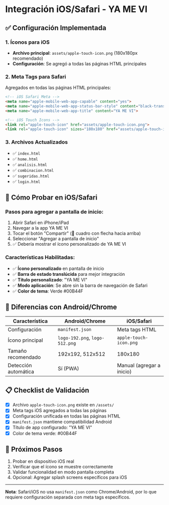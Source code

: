 # Integración iOS/Safari - YA ME VI

## ✅ Configuración Implementada

### 1. Íconos para iOS
- **Archivo principal**: `assets/apple-touch-icon.png` (180x180px recomendado)
- **Configuración**: Se agregó a todas las páginas HTML principales

### 2. Meta Tags para Safari
Agregados en todas las páginas HTML principales:

```html
<!-- iOS Safari Meta -->
<meta name="apple-mobile-web-app-capable" content="yes">
<meta name="apple-mobile-web-app-status-bar-style" content="black-translucent">
<meta name="apple-mobile-web-app-title" content="YA ME VI">

<!-- iOS Touch Icons -->
<link rel="apple-touch-icon" href="assets/apple-touch-icon.png">
<link rel="apple-touch-icon" sizes="180x180" href="assets/apple-touch-icon.png">
```

### 3. Archivos Actualizados
- ✅ `index.html`
- ✅ `home.html`
- ✅ `analisis.html`
- ✅ `combinacion.html`
- ✅ `sugeridas.html`
- ✅ `login.html`

## 📱 Cómo Probar en iOS/Safari

### Pasos para agregar a pantalla de inicio:
1. Abrir Safari en iPhone/iPad
2. Navegar a la app YA ME VI
3. Tocar el botón "Compartir" (🔗 cuadro con flecha hacia arriba)
4. Seleccionar "Agregar a pantalla de inicio"
5. ✅ Debería mostrar el ícono personalizado de YA ME VI

### Características Habilitadas:
- ✅ **Ícono personalizado** en pantalla de inicio
- ✅ **Barra de estado translúcida** para mejor integración
- ✅ **Título personalizado**: "YA ME VI"
- ✅ **Modo aplicación**: Se abre sin la barra de navegación de Safari
- ✅ **Color de tema**: Verde #00B44F

## 🔧 Diferencias con Android/Chrome

| Característica | Android/Chrome | iOS/Safari |
|---------------|----------------|------------|
| Configuración | `manifest.json` | Meta tags HTML |
| Ícono principal | `logo-192.png`, `logo-512.png` | `apple-touch-icon.png` |
| Tamaño recomendado | 192x192, 512x512 | 180x180 |
| Detección automática | Sí (PWA) | Manual (agregar a inicio) |

## 📋 Checklist de Validación

- [x] Archivo `apple-touch-icon.png` existe en `/assets/`
- [x] Meta tags iOS agregados a todas las páginas
- [x] Configuración unificada en todas las páginas HTML
- [x] `manifest.json` mantiene compatibilidad Android
- [x] Título de app configurado: "YA ME VI"
- [x] Color de tema verde: #00B44F

## 🚀 Próximos Pasos
1. Probar en dispositivo iOS real
2. Verificar que el ícono se muestre correctamente
3. Validar funcionalidad en modo pantalla completa
4. Opcional: Agregar splash screens específicos para iOS

---
**Nota**: Safari/iOS no usa `manifest.json` como Chrome/Android, por lo que requiere configuración separada con meta tags específicos.
